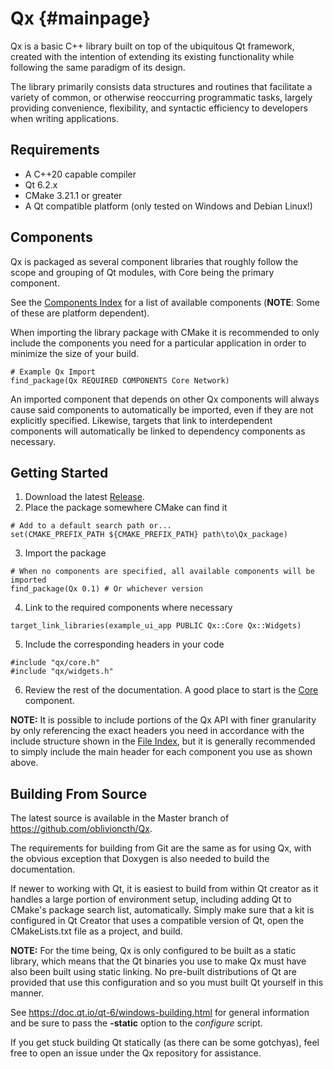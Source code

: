 Qx {#mainpage}
============
Qx is a basic C++ library built on top of the ubiquitous Qt framework, created with the intention of extending its existing functionality while following the same paradigm of its design.

The library primarily consists data structures and routines that facilitate a variety of common, or otherwise reoccurring programmatic tasks, largely providing convenience, flexibility, and syntactic efficiency to developers when writing applications.

Requirements
-----------------

 - A C++20 capable compiler
 - Qt 6.2.x
 - CMake 3.21.1 or greater
 - A Qt compatible platform (only tested on Windows and Debian Linux!)

Components
----------------
Qx is packaged as several component libraries that roughly follow the scope and grouping of Qt modules, with Core being the primary component.

See the [Components Index](modules.html) for a list of available components (**NOTE**: Some of these are platform dependent).

When importing the library package with CMake it is recommended to only include the components you need for a particular application in order to minimize the size of your build.

~~~~~~~~~~~~~~~~~~~~~~~~~~~~~~~~~~~~~~~~~~~~~~~~~
# Example Qx Import
find_package(Qx REQUIRED COMPONENTS Core Network)
~~~~~~~~~~~~~~~~~~~~~~~~~~~~~~~~~~~~~~~~~~~~~~~~~
An imported component that depends on other Qx components will always cause said components to automatically be imported, even if they are not explicitly specified. Likewise, targets that link to interdependent components will automatically be linked to dependency components as necessary.

Getting Started
-------------------
1) Download the latest [Release](https://github.com/oblivioncth/Qx/releases).
2) Place the package somewhere CMake can find it
~~~~~~~~~~~~~~~~~~~~~~~~~~~~~~~~~~~~~~~~~~~~~~~~~~~~~~~~~~
# Add to a default search path or...
set(CMAKE_PREFIX_PATH ${CMAKE_PREFIX_PATH} path\to\Qx_package)
~~~~~~~~~~~~~~~~~~~~~~~~~~~~~~~~~~~~~~~~~~~~~~~~~~~~~~~~~~

3) Import the package
~~~~~~~~~~~~~~~~~~~~~~~~~~~~~~~~~~~~~~~~~~~~~~~~~~~~~~~~~~
# When no components are specified, all available components will be imported
find_package(Qx 0.1) # Or whichever version
~~~~~~~~~~~~~~~~~~~~~~~~~~~~~~~~~~~~~~~~~~~~~~~~~~~~~~~~~~

4)	Link to the required components where necessary
~~~~~~~~~~~~~~~~~~~~~~~~~~~~~~~~~~~~~~~~~~~~~~~~~~~~~~~~~
target_link_libraries(example_ui_app PUBLIC Qx::Core Qx::Widgets)
~~~~~~~~~~~~~~~~~~~~~~~~~~~~~~~~~~~~~~~~~~~~~~~~~~~~~~~~~

5) Include the corresponding headers in your code
~~~~~~~~~~~~~~~~~~~~~~~~~~~~~~~~~~~~~~~~~~~~~~~~~~~~~~~~~
#include "qx/core.h"
#include "qx/widgets.h"
~~~~~~~~~~~~~~~~~~~~~~~~~~~~~~~~~~~~~~~~~~~~~~~~~~~~~~~~~

6) Review the rest of the documentation. A good place to start is the [Core](#qx-core) component.

**NOTE:** 
It is possible to include portions of the Qx API with finer granularity by only referencing the exact headers you need in accordance with the include structure shown in the [File Index](files.html), but it is generally recommended to simply include the main header for each component you use as shown above.

Building From Source
--------------------------
The latest source is available in the Master branch of https://github.com/oblivioncth/Qx.

The requirements for building from Git are the same as for using Qx, with the obvious exception that Doxygen is also needed to build the documentation.

If newer to working with Qt, it is easiest to build from within Qt creator as it handles a large portion of environment setup, including adding Qt to CMake's package search list, automatically. Simply make sure that a kit is configured in Qt Creator that uses a compatible version of Qt, open the CMakeLists.txt file as a project, and build.

**NOTE:**
For the time being, Qx is only configured to be built as a static library, which means that the Qt binaries you use to make Qx must have also been built using static linking. No pre-built distributions of Qt are provided that use this configuration and so you must built Qt yourself in this manner.

See https://doc.qt.io/qt-6/windows-building.html for general information and be sure to pass the **-static** option to the *configure* script.

If you get stuck building Qt statically (as there can be some gotchyas), feel free to open an issue under the Qx repository for assistance.
